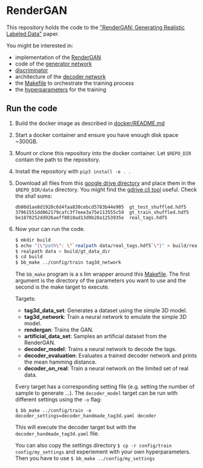 # RenderGAN

This repository holds the code to the ["RenderGAN: Generating Realistic Labeled Data"](https://arxiv.org/abs/1611.01331)
paper.

You might be interested in:

* implementation of the [RenderGAN](https://github.com/berleon/deepdecoder/blob/master/deepdecoder/render_gan.py#L130)
* code of the [generator network](https://github.com/berleon/deepdecoder/blob/master/deepdecoder/render_gan.py#L168)
* [discriminator](https://github.com/berleon/deepdecoder/blob/master/deepdecoder/networks.py#L480)
* architecture of the [decoder network](https://github.com/berleon/deepdecoder/blob/master/deepdecoder/networks.py#L588)
* the [Makefile](https://github.com/berleon/deepdecoder/blob/master/deepdecoder/scripts/Makefile) to orchestrate the training process
* the [hyperparameters](https://github.com/berleon/deepdecoder/tree/master/config/train) for the training

## Run the code

1. Build the docker image as described in [docker/README.md](docker/README.md)
1. Start a docker container and ensure you have enough disk space ~300GB.
1. Mount or clone this repository into the docker container. Let `$REPO_DIR`
   contain the path to the repository.
1. Install the repository with `pip3 install -e . `.
1. Download all files from this [google drive directory](https://drive.google.com/drive/folders/0B4-Jw9T9VL8nakJwa1U0YU9nUVU) and place them in the `$REPO_DIR/data` directory. You might find the [gdrive cli tool](https://github.com/prasmussen/gdrive) useful.
   Check the sha1 sums:
    ```
    db00d1ae8d1920c6d4faa830cebcd5783b44e905  gt_test_shuffled.hdf5
    37961551dd062179cafc3f7eee3a75e113555c59  gt_train_shuffled.hdf5
    be1870252dd926aeff8818ad13d9b28a1253935e  real_tags.hdf5
    ```

1. Now your can run the code.
    ```bash
    $ mkdir build
    $ echo "{\"path\": \"`realpath data/real_tags.hdf5`\"}" > build/real_dataset
    $ realpath data > build/gt_data_dir
    $ cd build
    $ bb_make ../config/train tag3d_network
    ```
   The ``bb_make`` program is a s lim wrapper around this [Makefile](https://github.com/berleon/deepdecoder/blob/master/deepdecoder/scripts/Makefile).
   The first argument is the directory of the parameters you want to use and the
   second is the make target to execute.

   Targets:
    * **tag3d_data_set**: Generates a dataset using the simple 3D model.
    * **tag3d_network**: Train a neural network to emulate the simple 3D model.
    * **rendergan**: Trains the GAN.
    * **artificial_data_set**: Samples an artificial dataset from the RenderGAN.
    * **decoder_model**: Trains a neural network to decode the tags.
    * **decoder_evaluation**: Evaluates a trained decoder network and prints the mean hamming distance.
    * **decoder_on_real**: Train a neural network on the limited set of real data.

   Every target has a corresponding setting file (e.g. setting the number of sample to generate ...). The `decoder_model` target can be run with different settings using the `-o` flag:
    ```
    $ bb_make ../config/train -o decoder_settings=decoder_handmade_tag3d.yaml decoder
    ```
   This will execute the decoder target but with the `decoder_handmade_tag3d.yaml` file.

   You can also copy the settings directory `$ cp -r config/train
   config/my_settings` and experiement with your own hyperparameters. Then you
   have to use `$ bb_make ../config/my_settings`
